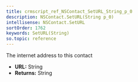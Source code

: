 ```yaml
---
title: crmscript_ref_NSContact_SetURL_String_p_0
description: NSContact.SetURL(String p_0)
intellisense: NSContact.SetURL
sortOrder: 1762
keywords: SetURL(String)
so.topic: reference
---
```



The internet address to this contact



* **URL:** String
* **Returns:** String



